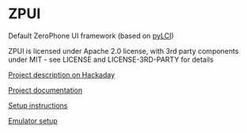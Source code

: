 # ZPUI
Default ZeroPhone UI framework (based on [pyLCI](http://pylci.rtfd.io))

ZPUI is licensed under Apache 2.0 license, with 3rd party components under MIT - see LICENSE and LICENSE-3RD-PARTY for details

[Project description on Hackaday](https://hackaday.io/project/19035)

[Project documentation](http://zpui.readthedocs.org/en/latest/)

[Setup instructions](http://zpui.readthedocs.org/en/latest/setup.html)

[Emulator setup](http://zpui.readthedocs.org/en/latest/setup.html#emulator)
